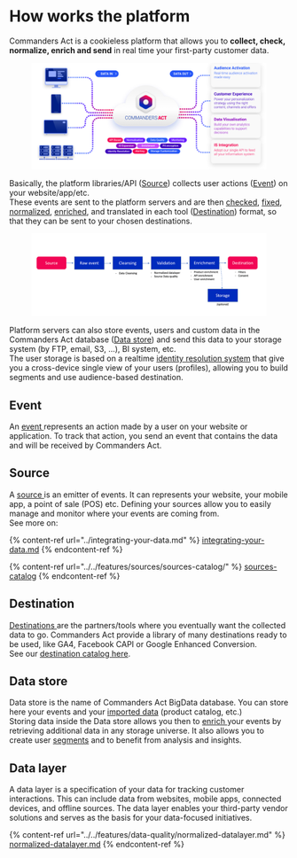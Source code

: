 # How works the platform

Commanders Act is a cookieless platform that allows you to **collect, check, normalize, enrich and send** in real time your first-party customer data.

<figure><img src="../../.gitbook/assets/image (12) (2).png" alt=""><figcaption></figcaption></figure>

Basically, the platform libraries/API ([Source](./#source)) collects user actions ([Event](./#event)) on your website/app/etc.\
These events are sent to the platform servers and are then [checked](../../features/data-quality/), [fixed](../../features/data-quality/data-cleansing/), [normalized](../../features/data-quality/normalized-datalayer.md), [enriched](../../features/enrichments/), and translated in each tool ([Destination](./#destinations)) format, so that they can be sent to your chosen destinations.

<figure><img src="../../.gitbook/assets/Data workflow.png" alt=""><figcaption></figcaption></figure>

Platform servers can also store events, users and custom data in the Commanders Act database ([Data store](./#data-store)) and send this data to your storage system (by FTP, email, S3, ...), BI system, etc.\
The user storage is based on a realtime [identity resolution system](../../features/identity-resolution.md) that give you a cross-device single view of your users (profiles), allowing you to build segments and use audience-based destination.

## Event

An [event ](../../developers/tracking/about-events/)represents an action made by a user on your website or application. To track that action, you send an event that contains the data and will be received by Commanders Act.

## Source

A [source ](../../features/sources/)is an emitter of events. It can represents your website, your mobile app, a point of sale (POS) etc. Defining your sources allow you to easily manage and monitor where your events are coming from.\
See more on:

{% content-ref url="../integrating-your-data.md" %}
[integrating-your-data.md](../integrating-your-data.md)
{% endcontent-ref %}

{% content-ref url="../../features/sources/sources-catalog/" %}
[sources-catalog](../../features/sources/sources-catalog/)
{% endcontent-ref %}

## Destination

[Destinations ](../../features/destinations/)are the partners/tools where you eventually want the collected data to go. Commanders Act provide a library of many destinations ready to be used, like GA4, Facebook CAPI or Google Enhanced Conversion.\
See our [destination catalog here](../../features/destinations/destinations-catalog/).

## Data store

Data store is the name of Commanders Act BigData database. You can store here your events and your [imported data](../integrating-your-data.md#imports) (product catalog, etc.)\
Storing data inside the Data store allows you then to [enrich ](../../features/enrichments/events-enrichment.md)your events by retrieving additional data in any storage universe. It also allows you to create user [segments](../../features/customers/segment/) and to benefit from analysis and insights.

## Data layer

A data layer is a specification of your data for tracking customer interactions. This can include data from websites, mobile apps, connected devices, and offline sources. The data layer enables your third-party vendor solutions and serves as the basis for your data-focused initiatives.

{% content-ref url="../../features/data-quality/normalized-datalayer.md" %}
[normalized-datalayer.md](../../features/data-quality/normalized-datalayer.md)
{% endcontent-ref %}
